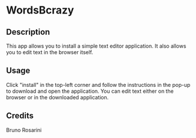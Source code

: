 # WordsBcrazy

## Description

This app allows you to install a simple text editor application. It also allows you to edit text in the browser itself.

## Usage

Click "install" in the top-left corner and follow the instructions in the pop-up to download and open the application. You can edit text either on the browser or in the downloaded application.

## Credits

Bruno Rosarini